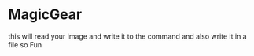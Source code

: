 # MagicGear
this will read your image and write it to the command and also write it in a file so Fun
